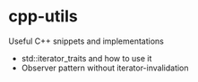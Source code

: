 # cpp-utils
Useful C++ snippets and implementations

  - std::iterator_traits and how to use it
  - Observer pattern without iterator-invalidation
